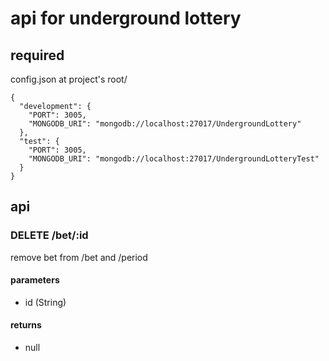 # api for underground lottery

## required

config.json at project's root/

```
{
  "development": {
    "PORT": 3005,
    "MONGODB_URI": "mongodb://localhost:27017/UndergroundLottery"
  },
  "test": {
    "PORT": 3005,
    "MONGODB_URI": "mongodb://localhost:27017/UndergroundLotteryTest"
  }
}
```

## api

### DELETE /bet/:id

remove bet from /bet and /period

#### parameters
- id (String)

#### returns
- null
